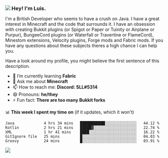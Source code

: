 <h3 style="margin: auto;"><img src="https://avatars.githubusercontent.com/u/39528861?s=48&v=4" ></img> Hey! I'm Luis.</h3>

I'm a British Developer who seems to have a crush on Java. I have a great interest in Minecraft and the code that surrounds it. I have an obsession with creating Bukkit plugins (or Spigot or Paper or Tuinity or Airplane or Purpur), BungeeCord plugins (or Waterfall or Travertine or FlameCord), Minestom extensions, Velocity plugins, Forge mods and Fabric mods. If you have any questions about these subjects theres a high chance I can help you.
  
Have a look around my profile, you might believe the first sentence of this description.

- 🌱 I’m currently learning **Fabric**
- 💬 Ask me about **Minecraft**
- 📫 How to reach me: **Discord: SLL#5314**
- 😄 Pronouns: **he/they**
- ⚡ Fun fact: **There are too many Bukkit forks**

📊 **This week I spent my time on** (if it updates, which it won't)
<!--START_SECTION:waka-->
```text
Java             4 hrs 34 mins   ███████████░░░░░░░░░░░░░░   44.12 % 
Kotlin           2 hrs 21 mins   █████▓░░░░░░░░░░░░░░░░░░░   22.74 % 
XML              1 hr 41 mins    ████░░░░░░░░░░░░░░░░░░░░░   16.22 % 
GitIgnore file   25 mins         █░░░░░░░░░░░░░░░░░░░░░░░░   04.03 % 
Groovy           24 mins         █░░░░░░░░░░░░░░░░░░░░░░░░   03.91 % 
```
<!--END_SECTION:waka-->

<a href="https://sllcoding.dev"><img src="https://github-readme-stats.vercel.app/api?username=SLLCoding&show_icons=true&theme=great-gatsby" /></a>
